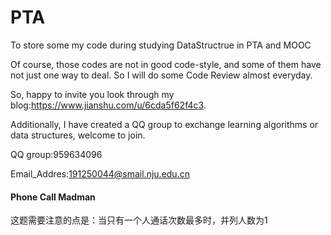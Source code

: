 # PTA
To store some my code during studying DataStructrue in PTA and MOOC

Of course, those codes are not in good code-style, and some of them have not just one way to deal. So I
will do some Code Review almost everyday.

So, happy to invite you look through my blog:https://www.jianshu.com/u/6cda5f62f4c3.

Additionally, I have created a QQ group to exchange learning algorithms or data structures, welcome to join.

QQ group:959634096

Email_Addres:191250044@smail.nju.edu.cn





#### Phone Call Madman

这题需要注意的点是：当只有一个人通话次数最多时，并列人数为1